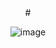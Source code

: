 
<style>
    body {
        text-align: center; /* 水平居中 */
        margin: auto; /* 自动调整左右边距 */
    }
</style># 
![image](https://github.com/Git-build/aorustudio/assets/45383897/dca97c90-6744-4b26-9094-b93a72ffaea4)

